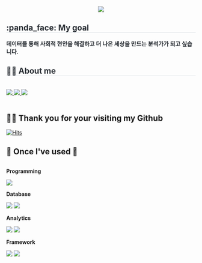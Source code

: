 <div align= "center">
    <img src="https://capsule-render.vercel.app/api?type=waving&color=61ad52&height=180&text=Gangmin's%20Github&animation=fadeIn&fontColor=000000&fontSize=70" />
    </div>
    <div style="text-align: left;"> 
    <h2 style="border-bottom: 1px solid #d8dee4; color: #282d33;"> :panda_face: My goal </h2>  
    <div style="font-weight: 700; font-size: 15px; text-align: left; color: #282d33;"> 데이터를 통해 사회적 현안을 해결하고 더 나은 세상을 만드는 분석가가 되고 싶습니다. </div> 
    </div>
    <div style="text-align: left;">
    <h2 style="border-bottom: 1px solid #d8dee4; color: #282d33;"> 🧑‍💻 About me </h2> <br> 
    <div style="text-align: left;">
         <a href=https://www.notion.so/gangmin/Portfolio-7ae033bfce3d41eeae6b625b2d0432f5?pvs=4> <img src="https://img.shields.io/badge/Notion-000000?style=for-the-badge&logo=Notion&logoColor=white&link=https://www.notion.so/gangmin/Portfolio-7ae033bfce3d41eeae6b625b2d0432f5?pvs=4"> </a>
         <a href=https://blog.naver.com/kanovatio> <img src="https://img.shields.io/badge/Naver-03C75A?style=for-the-badge&logo=Naver&logoColor=white&link=https://blog.naver.com/kanovatio"> </a>
         <a href=https://public.tableau.com/app/profile/kanovatio/vizzes> <img src="https://img.shields.io/badge/Tableau Public-E97627?style=for-the-badge&logo=Tableau&logoColor=white&link=https://public.tableau.com/app/profile/kanovatio/vizzes"> </a>
          </div>  <br> 
    <div style="text-align: left;">  </div> 
    </div>

## 🧑‍🎨 Thank you for your visiting my Github
[![Hits](https://hits.seeyoufarm.com/api/count/incr/badge.svg?url=https%3A%2F%2Fgithub.com%2Flastdancewithyou&count_bg=%23000000&title_bg=%23000000&icon=github.svg&icon_color=%23E7E7E7&title=hits&edge_flat=false)](https://hits.seeyoufarm.com)    
## 🔨 Once I've used 🔨
<div style="display:flex; flex-direction:column; align-items:flex-start;">
    <!-- Programming -->
    <p><strong>Programming</strong></p>
    <div>
        <img src="https://img.shields.io/badge/Python-3776AB?style=for-the-badge&logo=Python&logoColor=white">
    </div>
    <!-- Database -->
    <p><strong>Database</strong></p>
    <div>
        <img src="https://img.shields.io/badge/PostgreSQL-316192?style=for-the-badge&logo=postgresql&logoColor=white">
        <img src="https://img.shields.io/badge/MySQL-005C84?style=for-the-badge&logo=mysql&logoColor=white">
    </div>
    <!-- Analytics -->
    <p><strong>Analytics</strong></p>
    <div>
        <img src="https://img.shields.io/badge/Tableau-E97627?style=for-the-badge&logo=Tableau&logoColor=white">
        <img src="https://img.shields.io/badge/QGIS-589632?style=for-the-badge&logo=QGIS&logoColor=white">
    </div>
    <!-- Framework -->
    <p><strong>Framework</strong></p>
    <div>
        <img src="https://img.shields.io/badge/TensorFlow-FF6F00?style=for-the-badge&logo=tensorflow&logoColor=white">
        <img src="https://img.shields.io/badge/Keras-D00000?style=for-the-badge&logo=keras&logoColor=white">
    </div>
</div><br>
</div>
